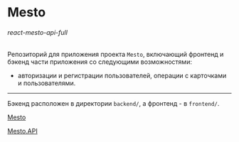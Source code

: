# Mesto
###### react-mesto-api-full

Репозиторий для приложения проекта `Mesto`, включающий фронтенд и бэкенд части приложения со следующими возможностями:

- авторизации и регистрации пользователей, операции с карточками и пользователями.

------------

Бэкенд расположен в директории `backend/`, а фронтенд - в `frontend/`.


[Mesto](https://mrphysix.yandex.nomoreparties.sbs/sign-up "Mesto")

[Mesto.API](https://api.mrphysix.yandex.nomoreparties.sbs/sign-up "Mesto")
